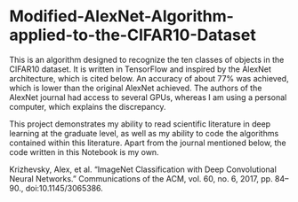 # Modified-AlexNet-Algorithm-applied-to-the-CIFAR10-Dataset
This is an algorithm designed to recognize the ten classes of objects in the CIFAR10 dataset. It is written in TensorFlow and inspired by the AlexNet architecture, which is cited below. An accuracy of about 77% was achieved, which is lower than the original AlexNet achieved. The authors of the AlexNet journal had access to several GPUs, whereas I am using a personal computer, which explains the discrepancy. 

This project demonstrates my ability to read scientific literature in deep learning at the graduate level, as well as my ability to code the algorithms contained within this literature. Apart from the journal mentioned below, the code written in this Notebook is my own. 

Krizhevsky, Alex, et al. “ImageNet Classification with Deep Convolutional Neural Networks.” Communications of the ACM, vol. 60, no. 6, 2017, pp. 84–90., doi:10.1145/3065386. 
